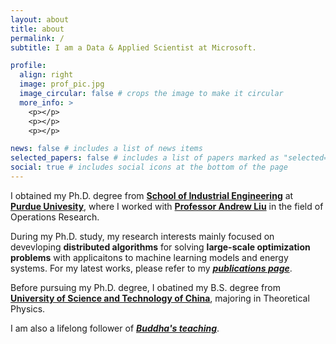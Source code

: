 ```yaml
---
layout: about
title: about
permalink: /
subtitle: I am a Data & Applied Scientist at Microsoft. 

profile:
  align: right
  image: prof_pic.jpg
  image_circular: false # crops the image to make it circular
  more_info: >
    <p></p>
    <p></p>
    <p></p>

news: false # includes a list of news items
selected_papers: false # includes a list of papers marked as "selected={true}"
social: true # includes social icons at the bottom of the page
---
```


I obtained my Ph.D. degree from [**School of Industrial Engineering**](http://engineering.purdue.edu/IE) at [**Purdue Univesity**](http://www.purdue.edu), where I worked with [**Professor Andrew Liu**](https://engineering.purdue.edu/Intel2Grid/about) in the field of Operations Research.

During my Ph.D. study, my research interests mainly focused on devevloping **distributed algorithms** for solving **large-scale optimization problems** with applicaitons to machine learning models and energy systems. For my latest works, please refer to my [***publications page***](https://bigruntheory.github.io/publications/).

Before pursuing my Ph.D. degree, I obatined my B.S. degree from [**University of Science and Technology of China**](http://en.ustc.edu.cn/), majoring in Theoretical Physics.

I am also a lifelong follower of ***[Buddha's teaching](https://bigruntheory.github.io/teaching/)***.
